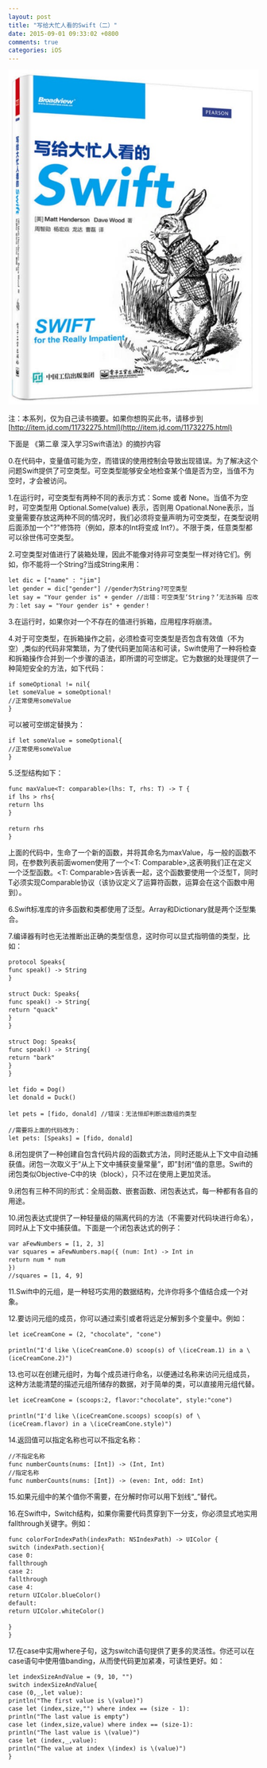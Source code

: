 ```yaml
---
layout: post
title: "写给大忙人看的Swift（二）"
date: 2015-09-01 09:33:02 +0800
comments: true
categories: iOS
---
```


![Swift](/images/da-mang-ren-swift1/1.JPG)

注：本系列，仅为自己读书摘要。如果你想购买此书，请移步到[http://item.jd.com/11732275.html](http://item.jd.com/11732275.html)  

下面是 《第二章 深入学习Swift语法》的摘抄内容

0.在代码中，变量值可能为空，而错误的使用控制会导致出现错误。为了解决这个问题Swift提供了可空类型。可空类型能够安全地检查某个值是否为空，当值不为空时，才会被访问。  

1.在运行时，可空类型有两种不同的表示方式：Some 或者 None。当值不为空时，可空类型用 Optional.Some(value) 表示，否则用 Opational.None表示，当变量需要存放这两种不同的情况时，我们必须将变量声明为可空类型，在类型说明后面添加一个"?"修饰符（例如，原本的Int将变成 Int?）。不限于类，任意类型都可以徐世伟可空类型。  

2.可空类型对值进行了装箱处理，因此不能像对待非可空类型一样对待它们。例如，你不能将一个String?当成String来用：  

```
let dic = ["name" : "jim"]      
let gender = dic["gender"] //gender为String?可空类型
let say = "Your gender is" + gender //出错：可空类型‘String？’无法拆箱 应改为：let say = "Your gender is" + gender！
```

3.在运行时，如果你对一个不存在的值进行拆箱，应用程序将崩溃。  

4.对于可空类型，在拆箱操作之前，必须检查可空类型是否包含有效值（不为空）,类似的代码非常繁琐，为了使代码更加简洁和可读，Swift使用了一种将检查和拆箱操作合并到一个步骤的语法，即所谓的可空绑定。它为数据的处理提供了一种简短安全的方法，如下代码：

```
if someOptional != nil{
let someValue = someOptional!
//正常使用someValue
}
```

可以被可空绑定替换为：

```
if let someValue = someOptional{
//正常使用someValue
}
```

5.泛型结构如下：  

```
func maxValue<T: comparable>(lhs: T, rhs: T) -> T {
if lhs > rhs{
return lhs
}

return rhs
}
```

上面的代码中，生命了一个新的函数，并将其命名为maxValue，与一般的函数不同，在参数列表前面women使用了一个<T: Comparable>,这表明我们正在定义一个泛型函数。<T: Comparable>告诉表一起，这个函数要使用一个泛型T，同时T必须实现Comparable协议（该协议定义了运算符函数，运算会在这个函数中用到）。  

6.Swift标准库的许多函数和类都使用了泛型。Array和Dictionary就是两个泛型集合。  

7.编译器有时也无法推断出正确的类型信息，这时你可以显式指明值的类型，比如：

```
protocol Speaks{
func speak() -> String
}

struct Duck: Speaks{
func speak() -> String{
return "quack"
}
}

struct Dog: Speaks{
func speak() -> String{
return "bark"
}
}

let fido = Dog()
let donald = Duck()

let pets = [fido, donald] //错误：无法恒却判断出数组的类型

//需要将上面的代码改为：
let pets: [Speaks] = [fido, donald] 
```

8.闭包提供了一种创建自包含代码片段的函数式方法，同时还能从上下文中自动捕获值。闭包一次取义于“从上下文中捕获变量常量”，即”封闭“值的意思。Swift的闭包类似Objective-C中的块（block），只不过在使用上更加灵活。  

9.闭包有三种不同的形式：全局函数、嵌套函数、闭包表达式，每一种都有各自的用途。

10.闭包表达式提供了一种轻量级的隔离代码的方法（不需要对代码块进行命名），同时从上下文中捕获值。下面是一个闭包表达式的例子：  

```
var aFewNumbers = [1, 2, 3]  
var squares = aFewNumbers.map({ (num: Int) -> Int in 
return num * num
})
//squares = [1, 4, 9]

```

11.Swift中的元组，是一种轻巧实用的数据结构，允许你将多个值结合成一个对象。  

12.要访问元组的成员，你可以通过索引或者将远足分解到多个变量中。例如：

```
let iceCreamCone = (2, "chocolate", "cone")

println("I'd like \(iceCreamCone.0) scoop(s) of \(iceCream.1) in a \(iceCreamCone.2)")
```

13.也可以在创建元组时，为每个成员进行命名，以便通过名称来访问元组成员，这种方法能清楚的描述元组所储存的数据，对于简单的类，可以直接用元组代替。  

```
let iceCreamCone = (scoops:2, flavor:"chocolate", style:"cone")

println("I'd like \(iceCreamCone.scoops) scoop(s) of \(iceCream.flavor) in a \(iceCreamCone.style)")
```

14.返回值可以指定名称也可以不指定名称：

```
//不指定名称
func numberCounts(nums: [Int]) -> (Int, Int)
//指定名称
func numberCounts(nums: [Int]) -> (even: Int, odd: Int)
```

15.如果元组中的某个值你不需要，在分解时你可以用下划线“_”替代。

16.在Swift中，Switch结构，如果你需要代码贯穿到下一分支，你必须显式地实用fallthrough关键字。例如：  

```
func colorForIndexPath(indexPath: NSIndexPath) -> UIColor {
switch (indexPath.section){
case 0:
fallthrough
case 2:
fallthrough
case 4:
return UIColor.blueColor()
default:
return UIColor.whiteColor()

}
}
```

17.在case中实用where子句，这为switch语句提供了更多的灵活性。你还可以在case语句中使用值banding，从而使代码更加紧凑，可读性更好。如：  

```
let indexSizeAndValue = (9, 10, "")
switch indexSizeAndValue{
case (0,_,let value):
println("The first value is \(value)")
case let (index,size,"") where index == (size - 1):
println("The last value is empty")
case let (index,size,value) where index == (size-1):
println("The last value is \(value)")
case let (index,_,value):
println("The value at index \(index) is \(value)")
}
```



